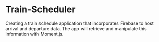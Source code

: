 # Train-Scheduler
Creating a train schedule application that incorporates Firebase to host arrival and departure data. The app will retrieve and manipulate this information with Moment.js. 
